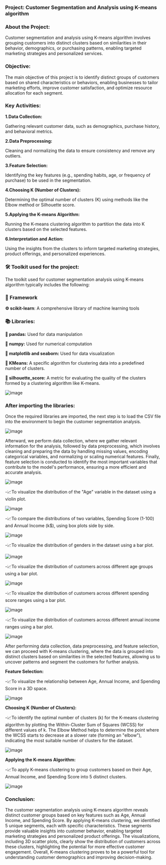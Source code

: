 ### Project: Customer Segmentation and Analysis using K-means algorithm

### About the Project:

Customer segmentation and analysis using K-means algorithm involves grouping customers into distinct clusters based on similarities in their behavior, demographics, or purchasing patterns, enabling targeted marketing strategies and personalized services.

### Objective: 

The main objective of this project is to identify distinct groups of customers based on shared characteristics or behaviors, enabling businesses to tailor marketing efforts, improve customer satisfaction, and optimize resource allocation for each segment.

### Key Activities:

**1.Data Collection:**

Gathering relevant customer data, such as demographics, purchase history, and behavioral metrics.

**2.Data Preprocessing:**

Cleaning and normalizing the data to ensure consistency and remove any outliers.

**3.Feature Selection:**

Identifying the key features (e.g., spending habits, age, or frequency of purchase) to be used in the segmentation.

**4.Choosing K (Number of Clusters):**

Determining the optimal number of clusters (K) using methods like the Elbow method or Silhouette score.

**5.Applying the K-means Algorithm:**

Running the K-means clustering algorithm to partition the data into K clusters based on the selected features.

**6.Interpretation and Action:**

Using the insights from the clusters to inform targeted marketing strategies, product offerings, and personalized experiences.

### 🛠️ Toolkit used for the project: 

The toolkit used for customer segmentation analysis using K-means algorithm typically includes the following:

### 🔄 Framework

**⚙️ scikit-learn**: A comprehensive library of machine learning tools

### 📚 Libraries:

**🔧 pandas:**  Used for data manipulation

**🔧 numpy:** Used for numerical computation

**🔧 matplotlib and seaborn:** Used for data visualization

**🔧 KMeans:** A specific algorithm for clustering data into a predefined number of clusters.

**🔧 silhouette_score:** A metric for evaluating the quality of the clusters formed by a clustering algorithm like K-means.

![image](https://github.com/user-attachments/assets/0bbc1430-51e6-4788-807b-01f8e799e25f)

### After importing the libraries:

Once the required libraries are imported, the next step is to load the CSV file into the environment to begin the customer segmentation analysis.

![image](https://github.com/user-attachments/assets/48363231-0a8a-45b0-82ec-ea0824e88ec3)


Afterward, we perform data collection, where we gather relevant information for the analysis, followed by data preprocessing, which involves cleaning and preparing the data by handling missing values, encoding categorical variables, and normalizing or scaling numerical features. Finally, feature selection is conducted to identify the most important variables that contribute to the model's performance, ensuring a more efficient and accurate analysis.

![image](https://github.com/user-attachments/assets/e0ff6c96-6ef6-4a5e-a4a0-e326a657ddd1)

-📈To visualize the distribution of the "Age" variable in the dataset using a violin plot.

![image](https://github.com/user-attachments/assets/d0d3201a-47c0-4fb2-88bd-6aaf504defbd)

-📈To compare the distributions of two variables, Spending Score (1-100) and Annual Income (k$), using box plots side by side.

![image](https://github.com/user-attachments/assets/92d2ea09-4e94-4493-8515-1396133c721a)

-📈To visualize the distribution of genders in the dataset using a bar plot.

![image](https://github.com/user-attachments/assets/247ca0e4-d611-4752-a9fa-5ab1735c6125)

-📈To visualize the distribution of customers across different age groups using a bar plot.

![image](https://github.com/user-attachments/assets/18b0ad49-f1e0-4481-b1cb-19dd4f725021)

-📈To visualize the distribution of customers across different spending score ranges using a bar plot. 

![image](https://github.com/user-attachments/assets/1e06b843-95af-4da8-91fb-dc42a118231e)

-📈To visualize the distribution of customers across different annual income ranges using a bar plot.

![image](https://github.com/user-attachments/assets/ca83335c-a306-4219-a9ad-7bc5f36facf9)

After performing data collection, data preprocessing, and feature selection, we can proceed with K-means clustering, where the data is grouped into distinct clusters based on similarities in the selected features, allowing us to uncover patterns and segment the customers for further analysis.

**Feature Selection:**

-📈To visualize the relationship between Age, Annual Income, and Spending Score in a 3D space.

![image](https://github.com/user-attachments/assets/cd3c91f1-8df6-4b4c-bf95-db8a7ac71e87)

**Choosing K (Number of Clusters):**

-📈To identify the optimal number of clusters (k) for the K-means clustering algorithm by plotting the Within-Cluster Sum of Squares (WCSS) for different values of k. The Elbow Method helps to determine the point where the WCSS starts to decrease at a slower rate (forming an "elbow"), indicating the most suitable number of clusters for the dataset.

![image](https://github.com/user-attachments/assets/665de296-9133-4eca-a2e4-79170e2cbfa6)

**Applying the K-means Algorithm:**

-📈To apply K-means clustering to group customers based on their Age, Annual Income, and Spending Score into 5 distinct clusters. 

![image](https://github.com/user-attachments/assets/7d3c92e5-c32e-4ab3-a53e-1694818f0f6e)

### Conclusion:

The customer segmentation analysis using K-means algorithm reveals distinct customer groups based on key features such as Age, Annual Income, and Spending Score. By applying K-means clustering, we identified 5 unique segments, each with specific characteristics. These segments provide valuable insights into customer behavior, enabling targeted marketing strategies and personalized product offerings. The visualizations, including 3D scatter plots, clearly show the distribution of customers across these clusters, highlighting the potential for more effective customer engagement. Overall, K-means clustering proves to be a powerful tool for understanding customer demographics and improving decision-making.


